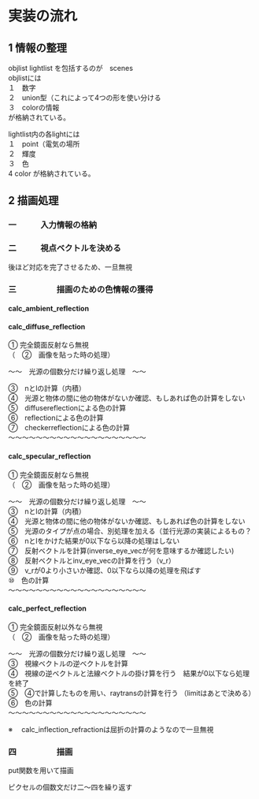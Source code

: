 # 実装の流れ
  
## 1	情報の整理
  
objlist lightlist を包括するのが　scenes  
objlistには  
１　数字  
２　union型（これによって4つの形を使い分ける  
３　colorの情報  
が格納されている。  
  
lightlist内の各lightには  
１　point（電気の場所  
２　輝度  
３　色  
4   color
が格納されている。  
  
## 2	描画処理
  
### 一　　　入力情報の格納
  
### 二　　　視点ベクトルを決める
後ほど対応を完了させるため、一旦無視  
  
### 三　　　　　描画のための色情報の獲得

#### calc_ambient_reflection

#### calc_diffuse_reflection
    
① 完全鏡面反射なら無視  
（　②　画像を貼った時の処理）  
  
〜〜　光源の個数分だけ繰り返し処理　〜〜
  
③　nとlの計算（内積）  
④　光源と物体の間に他の物体がないか確認、もしあれば色の計算をしない  
⑤　diffusereflectionによる色の計算  
⑥　reflectionによる色の計算  
⑦　checkerreflectionによる色の計算  
〜〜〜〜〜〜〜〜〜〜〜〜〜〜〜〜〜〜〜〜  
  
#### calc_specular_reflection
  
① 完全鏡面反射なら無視  
（　②　画像を貼った時の処理）  
  
〜〜　光源の個数分だけ繰り返し処理　〜〜  
③　nとlの計算（内積）  
④　光源と物体の間に他の物体がないか確認、もしあれば色の計算をしない  
⑤　光源のタイプが点の場合、別処理を加える（並行光源の実装によるもの？  
⑥　nとlをかけた結果が0以下なら以降の処理はしない  
⑦　反射ベクトルを計算(inverse_eye_vecが何を意味するか確認したい)  
⑧　反射ベクトルとinv_eye_vecの計算を行う（v_r）  
⑨　v_rが0より小さいか確認、0以下なら以降の処理を飛ばす  
⑩　色の計算  
〜〜〜〜〜〜〜〜〜〜〜〜〜〜〜〜〜〜〜〜  
  
#### calc_perfect_reflection

① 完全鏡面反射以外なら無視  
（　②　画像を貼った時の処理） 
  
〜〜　光源の個数分だけ繰り返し処理　〜〜  
③　視線ベクトルの逆ベクトルを計算  
④　視線の逆ベクトルと法線ベクトルの掛け算を行う　結果が0以下なら処理を終了  
⑤　④で計算したものを用い、raytransの計算を行う  （limitはあとで決める）
⑥　色の計算  
〜〜〜〜〜〜〜〜〜〜〜〜〜〜〜〜〜〜〜〜  
  
※ 　calc_inflection_refractionは屈折の計算のようなので一旦無視  
  
### 四　　　　　描画
put関数を用いて描画  
  
  
ピクセルの個数文だけ二〜四を繰り返す